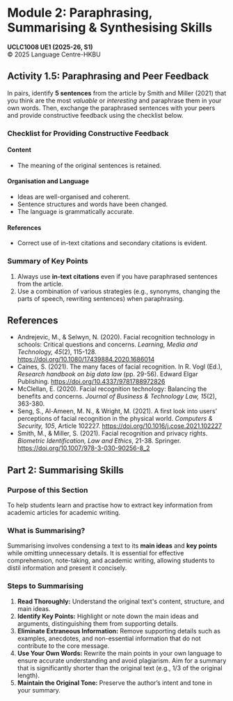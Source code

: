 # Module 2: Paraphrasing, Summarising & Synthesising Skills
**UCLC1008 UE1 (2025-26, S1)**  
© 2025 Language Centre-HKBU

## Activity 1.5: Paraphrasing and Peer Feedback
In pairs, identify **5 sentences** from the article by Smith and Miller (2021) that you think are the most *valuable* or *interesting* and paraphrase them in your own words. Then, exchange the paraphrased sentences with your peers and provide constructive feedback using the checklist below.

### Checklist for Providing Constructive Feedback
#### Content
- The meaning of the original sentences is retained.

#### Organisation and Language
- Ideas are well-organised and coherent.
- Sentence structures and words have been changed.
- The language is grammatically accurate.

#### References
- Correct use of in-text citations and secondary citations is evident.

### Summary of Key Points
1. Always use **in-text citations** even if you have paraphrased sentences from the article.
2. Use a combination of various strategies (e.g., synonyms, changing the parts of speech, rewriting sentences) when paraphrasing.

## References
- Andrejevic, M., & Selwyn, N. (2020). Facial recognition technology in schools: Critical questions and concerns. *Learning, Media and Technology, 45*(2), 115-128. https://doi.org/10.1080/17439884.2020.1686014
- Caines, S. (2021). The many faces of facial recognition. In R. Vogl (Ed.), *Research handbook on big data law* (pp. 29-56). Edward Elgar Publishing. https://doi.org/10.4337/9781788972826
- McClellan, E. (2020). Facial recognition technology: Balancing the benefits and concerns. *Journal of Business & Technology Law, 15*(2), 363-380.
- Seng, S., Al-Ameen, M. N., & Wright, M. (2021). A first look into users’ perceptions of facial recognition in the physical world. *Computers & Security, 105*, Article 102227. https://doi.org/10.1016/j.cose.2021.102227
- Smith, M., & Miller, S. (2021). Facial recognition and privacy rights. *Biometric Identification, Law and Ethics*, 21-38. Springer. https://doi.org/10.1007/978-3-030-90256-8_2

## Part 2: Summarising Skills
### Purpose of this Section
To help students learn and practise how to extract key information from academic articles for academic writing.

### What is Summarising?
Summarising involves condensing a text to its **main ideas** and **key points** while omitting unnecessary details. It is essential for effective comprehension, note-taking, and academic writing, allowing students to distil information and present it concisely.

### Steps to Summarising
1. **Read Thoroughly:** Understand the original text's content, structure, and main ideas.
2. **Identify Key Points:** Highlight or note down the main ideas and arguments, distinguishing them from supporting details.
3. **Eliminate Extraneous Information:** Remove supporting details such as examples, anecdotes, and non-essential information that do not contribute to the core message.
4. **Use Your Own Words:** Rewrite the main points in your own language to ensure accurate understanding and avoid plagiarism. Aim for a summary that is significantly shorter than the original text (e.g., 1/3 of the original length).
5. **Maintain the Original Tone:** Preserve the author’s intent and tone in your summary.